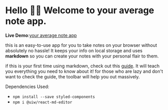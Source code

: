 # Hello 👋🏻 Welcome to your average note app. 

**Live Demo**:[your average note app](https://youraveragenoteapp.web.app/)

this is an easy-to-use app for you to take notes on your browser without absolutely no hassle! It keeps your info on local storage and uses **markdown** so you can create your notes with your personal flair to them. 

if this is your first time using markdown, check out this [guide](https://www.markdownguide.org/). It will teach you everything you need to know about it! for those who are lazy and don't want to check the guide, the toolbar will help you out massively.

Dependencies Used:
- ```npm install --save styled-components```
- ```npm i @uiw/react-md-editor```

